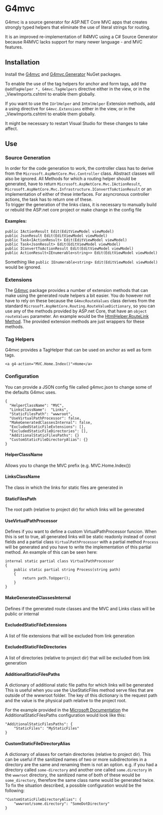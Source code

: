 # G4mvc

G4mvc is a source generator for ASP.NET Core MVC apps that creates strongly typed helpers that eliminate the use of literal strings for routing.

It is an improved re-implementation of R4MVC using a C# Source Generator because R4MVC lacks support for many newer language - and MVC features.

## Installation
Install the [G4mvc](https://www.nuget.org/packages/G4mvc/) and [G4mvc.Generator](https://www.nuget.org/packages/G4mvc.Generator/) NuGet packages.

To enable the use of the tag helpers for anchor and form tags, add the `@addTagHelper *, G4mvc.TagHelpers` directive either in the view, or in the _ViewImports.cshtml to enable them globally.

If you want to use the `IUrlHelper` and `IHtmlHelper` Extension methods, add a using directive for `G4mvc.Extensions` either in the view, or in the _ViewImports.cshtml to enable them globally.

It might be necessary to restart Visual Studio for these changes to take affect.

## Use
### Source Generation
In order for the code generation to work, the controller class has to derive from the `Microsoft.AspNetCore.Mvc.Controller` class. Abstract classes will also be ignored. All Methods for which a routing helper should be generated, have to return `Microsoft.AspNetCore.Mvc.IActionResult`, `Microsoft.AspNetCore.Mvc.Infrastructure.IConvertToActionResult` or an implementation of either of these interfaces. For asyncronous controller actions, the task has to return one of these.\
To trigger the generation of the links class, it is necessary to manually build or rebuild the ASP.net core project or make change in the config file 

#### Examples:
    public IActionResult Edit(EditViewModel viewModel)
    public JsonResult Edit(EditViewModel viewModel)
    public Task<IActionResult> Edit(EditViewModel viewModel)
    public Task<JsonResult> Edit(EditViewModel viewModel)
    public IConvertToActionResult Edit(EditViewModel viewModel)
    public ActionResult<IEnumerable<string>> Edit(EditViewModel viewModel)

Something like `public IEnumerable<string> Edit(EditViewModel viewModel)` would be ignored.

### Extensions
The [G4mvc](https://www.nuget.org/packages/G4mvc/) package provides a number of extension methods that can make using the generated route helpers a bit easier. You do however not have to rely on these because the `G4mvcRouteValues` class derives from the standard `Microsoft.AspNetCore.Routing.RouteValueDictionary`, so you can use any of the methods provided by ASP.net Core, that have an `object routeValues` parameter. An example would be the [HtmlHelper.RouteLink Method](https://learn.microsoft.com/en-us/dotnet/api/microsoft.aspnetcore.mvc.viewfeatures.htmlhelper.routelink?view=aspnetcore-6.0).
The provided extension methods are just wrappers for these methods.

### Tag Helpers
G4mvc provides a TagHelper that can be used on anchor as well as form tags.

`<a g4-action="MVC.Home.Index()">Home</a>`

### Configuration
You can provide a JSON config file called g4mvc.json to change some of the defaults G4mvc uses.

    {
      "HelperClassName": "MVC",
      "LinksClassName":  "Links",
      "StaticFilesPath": "wwwroot",
      "UseVirtualPathProcessor": false,
      "MakeGeneratedClassesInternal": false,
      "ExcludedStaticFileExtensions": [],
      "ExcludedStaticFileDirectories": [],
      "AdditionalStaticFilesPaths": {}
      "CustomStaticFileDirectoryAlias": {}
    }

#### HelperClassName
Allows you to change the MVC prefix (e.g. MVC.Home.Index())

#### LinksClassName
The class in which the links for static files are generated in

#### StaticFilesPath
The root path (relative to project dir) for which links will be generated

#### UseVirtualPathProcessor
Defines if you want to define a custom VirtualPathProcessor funcion. When this is set to true, all generated links will be static readonly instead of const fields and a partial class `VirtualPathProcessor` with a partial method `Process` will be generated and you have to write the implementation of this partial method.
An example of this can be seen here:

    internal static partial class VirtualPathProcessor
    {
        public static partial string Process(string path)
        {
            return path.ToUpper();
        }
    }

#### MakeGeneratedClassesInternal
Defines if the generated route classes and the MVC and Links class will be public or internal

#### ExcludedStaticFileExtensions
A list of file extensions that will be excluded from link generation

#### ExcludedStaticFileDirectories
A list of directories (relative to project dir) that will be excluded from link generation

#### AdditionalStaticFilesPaths
A dictionary of additional static file paths for which links will be generated
This is useful when you use the UseStaticFiles method serve files that are outside of the wwwroot folder. The key of this dictionary is the request path and the value is the physical path relative to the project root.

For the example provided in the [Microsoft Documentation](https://learn.microsoft.com/en-us/aspnet/core/fundamentals/static-files?view=aspnetcore-7.0#serve-files-outside-of-web-root) the AdditionalStaticFilesPaths configuration would look like this:

    "AdditionalStaticFilesPaths": {
        "StaticFiles": "MyStaticFiles"
    }

#### CustomStaticFileDirectoryAlias
A dictionary of aliases for certain directories (relative to project dir). This can be useful if the sanitized names of two or more subdirectories in a directory are the same and renaming them is not an option.
e.g. if you had a directory called `some-directory` and another one called `some.directory` in the `wwwroot` directory, the sanitized name of both of these would be `some_directory`, therefore the same class name would be generated twice.
To fix the situation described, a possible configuration would be the following:

    "CustomStaticFileDirectoryAlias": {
        "wwwroot/some.directory": "SomeDotDirectory"
    }

